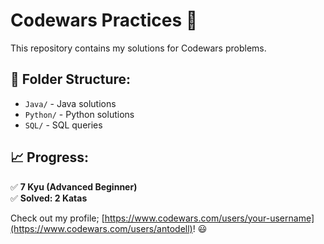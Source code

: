 # Codewars Practices 🚀

This repository contains my solutions for Codewars problems.

## 📂 Folder Structure:
- `Java/` - Java solutions
- `Python/` - Python solutions
- `SQL/` - SQL queries

## 📈 Progress:
✅ **7 Kyu (Advanced Beginner)**  
✅ **Solved: 2 Katas**  

Check out my profile; [https://www.codewars.com/users/your-username](https://www.codewars.com/users/antodell)! 😃
